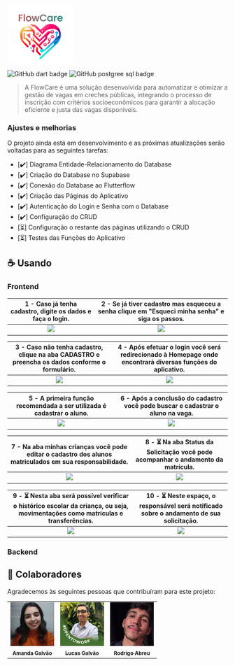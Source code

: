 <img src="assets/FlowCare.png" alt="Logo FlowCare" width="150">

![GitHub dart badge](https://img.shields.io/badge/Dart-0175C2?style=for-the-badge&logo=dart&logoColor=white)
![GitHub postgree sql badge](https://img.shields.io/badge/PostgreSQL-316192?style=for-the-badge&logo=postgresql&logoColor=white)

> A FlowCare é uma solução desenvolvida para automatizar e otimizar a gestão de vagas em creches públicas, integrando o processo de inscrição com critérios socioeconômicos para garantir a alocação eficiente e justa das vagas disponíveis.

### Ajustes e melhorias

O projeto ainda está em desenvolvimento e as próximas atualizações serão voltadas para as seguintes tarefas:

- [✔️] Diagrama Entidade-Relacionamento do Database
- [✔️] Criação do Database no Supabase
- [✔️] Conexão do Database ao Flutterflow
- [✔️] Criação das Páginas do Aplicativo
- [✔️] Autenticação do Login e Senha com o Database
- [✔️] Configuração do CRUD
- [⏳] Configuração o restante das páginas utilizando o CRUD
- [⏳] Testes das Funções do Aplicativo

## ☕ Usando <FlowCare>

### Frontend

| 1 - Caso já tenha cadastro, digite os dados e faça o login. | 2 - Se já tiver cadastro mas esqueceu a senha clique em "Esqueci minha senha" e siga os passos. |
|:--:|:--:|
| <img src="https://github.com/user-attachments/assets/3e8249af-fd21-4554-bcd9-d3fed15565ce" width="300"/> | <img src="https://github.com/user-attachments/assets/df7fb3f3-b878-4fe5-aa21-0778fb49bb6b" width="300"/> |

| 3 - Caso não tenha cadastro, clique na aba CADASTRO e preencha os dados conforme o formulário. | 4 - Após efetuar o login você será redirecionado à Homepage onde encontrará diversas funções do aplicativo. |
|:--:|:--:|
| <img src="https://github.com/user-attachments/assets/1ead01c9-fc05-45ec-9a51-44c785b0b0bf" width="300"/> | <img src="https://github.com/user-attachments/assets/e2087c36-027b-4302-ab24-99e3d9c7cc0a" width="300"/> |

| 5 - A primeira função recomendada a ser utilizada é cadastrar o aluno. | 6 - Após a conclusão do cadastro você pode buscar e cadastrar o aluno na vaga. |
|:--:|:--:|
| <img src="https://github.com/user-attachments/assets/08108f75-6ec9-4dd8-8a13-7e1845220500" width="300"/> | <img src="https://github.com/user-attachments/assets/b088ce0b-c336-486e-b144-b3ee6925cea9" width="300"/> |

| 7 - Na aba minhas crianças você pode editar o cadastro dos alunos matriculados em sua responsabilidade. | 8 - ⏳ Na aba Status da Solicitação você pode acompanhar o andamento da matrícula. |
|:--:|:--:|
| <img src="https://github.com/user-attachments/assets/3910ecfe-86f1-4b4e-9e13-6a2dbf01fd6b" width="300"/> | <img src="https://github.com/user-attachments/assets/2c9ec27e-079c-4a0e-9cd8-e374a52f268c" width="300"/> |

| 9 - ⏳ Nesta aba será possível verificar o histórico escolar da criança, ou seja, movimentações como matrículas e transferências. | 10 - ⏳ Neste espaço, o responsável será notificado sobre o andamento de sua solicitação. |
|:--:|:--:|
| <img src="https://github.com/user-attachments/assets/0a67ea86-19a7-4002-b78e-8d50dbc37600" width="300"/> | <img src="https://github.com/user-attachments/assets/4ce7ae7d-7c12-47dc-b9e3-432b17b7d974" width="300"/> |

### Backend 


## 🤝 Colaboradores

Agradecemos às seguintes pessoas que contribuíram para este projeto:

<table>
  <tr>
    <td align="center">
      <a href="https://www.linkedin.com/in/amanda-galv%C3%A3o-dos-santos-aa316a290/" target="_blank" title="Perfil da Amanda no LinkedIn">
        <img src="assets/perfil_Amanda.jpeg" width="100px;" alt="Foto da Amanda no LinkedIn"/><br>
        <sub>
          <b>Amanda Galvão</b>
        </sub>
      </a>
    </td>
    <td align="center">
      <a href="https://www.linkedin.com/in/lucasgalv%C3%A3o/" target="_blank" title="Perfil do Lucas no LinkedIn">
        <img src="assets/perfil_Lucas.jpeg" width="100px;" alt="Foto do Lucas no LinkedIn"/><br>
        <sub>
          <b>Lucas Galvão</b>
        </sub>
      </a>
    </td>
    <td align="center">
      <a href="https://www.linkedin.com/in/rodrigoabreuuu/" target="_blank" title="Perfil do Rodrigo no LinkedIn">
        <img src="assets/perfil_Rodrigo.jpeg" width="100px;" alt="Foto do Rodrigo no LinkedIn"/><br>
        <sub>
          <b>Rodrigo Abreu</b>
        </sub>
      </a>
    </td>
  </tr>
</table>
